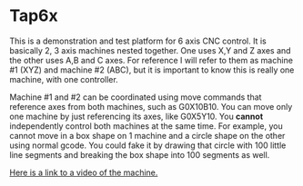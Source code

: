# Tap6x
This is a demonstration and test platform for 6 axis CNC control. It is basically 2, 3 axis machines nested together. One uses X,Y and Z axes and the other uses A,B and C axes. For reference I will refer to them as machine #1 (XYZ) and machine #2 (ABC), but it is important to know this is really one machine, with one controller.

Machine #1 and #2 can be coordinated using move commands that reference axes from both machines, such as G0X10B10. You can move only one machine by just referencing its axes, like G0X5Y10. You **cannot** independently control both machines at the same time. For example, you cannot move in a box shape on 1 machine and a circle shape on the other using normal  gcode. You could fake it by drawing that circle with 100 little line segments and breaking the box shape into 100 segments as well.

[Here is a link to a video of the machine.](https://www.youtube.com/watch?v=RVi9n5H70DY)